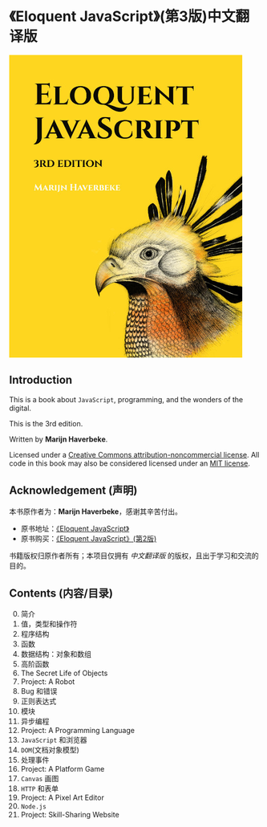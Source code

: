 # 《Eloquent JavaScript》(第3版)中文翻译版

![cover][cover]

## Introduction

This is a book about `JavaScript`, programming, and the wonders of the digital.

This is the 3rd edition.

Written by **Marijn Haverbeke**.

Licensed under a [Creative Commons attribution-noncommercial license][cc]. All code in this book may also be considered licensed under an [MIT license][mit].

## Acknowledgement (声明)

本书原作者为：**Marijn Haverbeke**，感谢其辛苦付出。

* 原书地址：[《Eloquent JavaScript》][ejs]
* 原书购买：[《Eloquent JavaScript》(第2版)][ejs2]

书籍版权归原作者所有；本项目仅拥有 *中文翻译版* 的版权，且出于学习和交流的目的。

## Contents (内容/目录)

0. 简介
1. 值，类型和操作符
1. 程序结构
1. 函数
1. 数据结构：对象和数组
1. 高阶函数
1. The Secret Life of Objects
1. Project: A Robot
1. Bug 和错误
1. 正则表达式
1. 模块
1. 异步编程
1. Project: A Programming Language
1. `JavaScript` 和浏览器
1. `DOM`(文档对象模型)
1. 处理事件
1. Project: A Platform Game
1. `Canvas` 画图
1. `HTTP` 和表单
1. Project: A Pixel Art Editor
1. `Node.js`
1. Project: Skill-Sharing Website

[cover]: assets/cover.jpg
[cc]: http://creativecommons.org/licenses/by-nc/3.0/
[mit]: http://opensource.org/licenses/MIT
[ejs]: http://eloquentjavascript.net/
[ejs2]: https://www.amazon.com/Eloquent-JavaScript-2nd-Ed-Introduction/dp/1593275846
